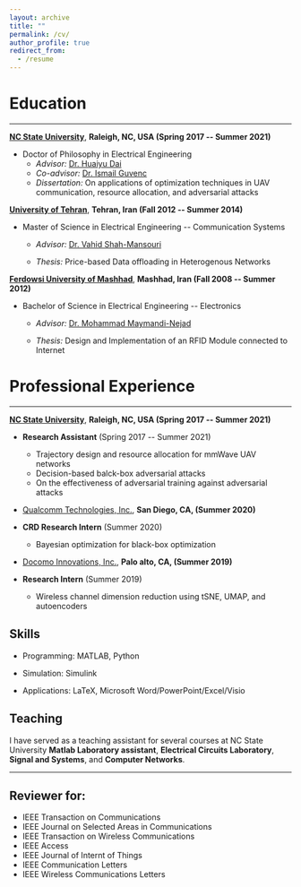 ```yaml
---
layout: archive
title: ""
permalink: /cv/
author_profile: true
redirect_from:
  - /resume
---
```




# Education   
-----------
[**NC State University**](https://www.ncsu.edu/), **Raleigh, NC, USA (Spring 2017 -- Summer 2021)**

* Doctor of Philosophy in Electrical Engineering
    * _Advisor:_ [Dr. Huaiyu Dai](https://people.engr.ncsu.edu/hdai/)
    * _Co-advisor:_ [Dr. Ismail Guvenc](https://sites.google.com/site/iguvenc/)
    * _Dissertation:_ On applications of optimization techniques in UAV communication, resource allocation, and adversarial attacks




[**University of Tehran**](https://ut.ac.ir/en), **Tehran, Iran (Fall 2012 -- Summer 2014)**

* Master of Science in Electrical Engineering -- Communication Systems

    * _Advisor:_ [Dr. Vahid Shah-Mansouri](https://scholar.google.ca/citations?user=EbkCWiEAAAAJ&hl=en)

    * _Thesis:_ Price-based Data offloading in Heterogenous Networks

[**Ferdowsi University of Mashhad**](https://en.um.ac.ir/), **Mashhad, Iran (Fall 2008 -- Summer 2012)**

* Bachelor of Science in Electrical Engineering -- Electronics

    * _Advisor:_ [Dr. Mohammad Maymandi-Nejad](https://scholar.google.com/citations?user=8Jn21fsAAAAJ&hl=en)

    * _Thesis:_ Design and Implementation of an RFID Module connected to Internet


# Professional Experience
-----------
[**NC State University**](https://www.ncsu.edu/), **Raleigh, NC, USA (Spring 2017 -- Summer 2021)**
* **Research Assistant** (Spring 2017 -- Summer 2021)
    * Trajectory design and resource allocation for mmWave UAV networks
    * Decision-based balck-box adversarial attacks
    * On the effectiveness of adversarial training against adversarial attacks

* [Qualcomm Technologies, Inc.](https://www.qualcomm.com), **San Diego, CA, (Summer 2020)**
* **CRD Research Intern** (Summer 2020)
    * Bayesian optimization for black-box optimization
  
* [Docomo Innovations, Inc.](https://www.docomoinnovations.com/), **Palo alto, CA, (Summer 2019)**
* **Research Intern** (Summer 2019)
    * Wireless channel dimension reduction using tSNE, UMAP, and autoencoders
  
Skills
-----------
* Programming: MATLAB, Python

* Simulation: Simulink

* Applications: LaTeX, Microsoft Word/PowerPoint/Excel/Visio  


Teaching
-----------
I have served as a teaching assistant for several courses at NC State University   **Matlab Laboratory assistant**, **Electrical Circuits Laboratory**, **Signal and Systems**, and **Computer Networks**.


----
## Reviewer for:

- IEEE Transaction on Communications
- IEEE Journal on Selected Areas in Communications
- IEEE Transaction on Wireless Communications
- IEEE Access
- IEEE Journal of Internt of Things
- IEEE Communication Letters
- IEEE Wireless Communications Letters

